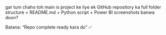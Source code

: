 gar tum chaho toh main is project ke liye ek GitHub repository ka full folder structure + README.md + Python script + Power BI screenshots banwa doon?

Batana: “Repo complete ready kara do” ✅ 
